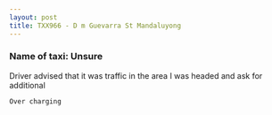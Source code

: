 ```yaml
---
layout: post
title: TXX966 - D m Guevarra St Mandaluyong 
---
```


### Name of taxi: Unsure

Driver advised that it was traffic in the area I was headed and ask for additional 

```Over charging```
